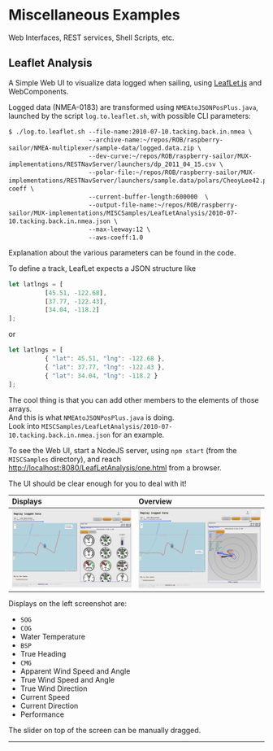 # Miscellaneous Examples
Web Interfaces, REST services, Shell Scripts, etc.

## Leaflet Analysis
A Simple Web UI to visualize data logged when sailing, using [LeafLet.js](http://leafletjs.com/) and WebComponents.

Logged data (NMEA-0183) are transformed using `NMEAtoJSONPosPlus.java`, launched by the script 
`log.to.leaflet.sh`, with possible CLI parameters:
```
$ ./log.to.leaflet.sh --file-name:2010-07-10.tacking.back.in.nmea \
                      --archive-name:~/repos/ROB/raspberry-sailor/NMEA-multiplexer/sample-data/logged.data.zip \
                      --dev-curve:~/repos/ROB/raspberry-sailor/MUX-implementations/RESTNavServer/launchers/dp_2011_04_15.csv \
                      --polar-file:~/repos/ROB/raspberry-sailor/MUX-implementations/RESTNavServer/launchers/sample.data/polars/CheoyLee42.polar-coeff \
                      --current-buffer-length:600000  \
                      --output-file-name:~/repos/ROB/raspberry-sailor/MUX-implementations/MISCSamples/LeafLetAnalysis/2010-07-10.tacking.back.in.nmea.json \ 
                      --max-leeway:12 \
                      --aws-coeff:1.0
```
Explanation about the various parameters can be found in the code.

To define a track, LeafLet expects a JSON structure like
```javascript
let latlngs = [
          [45.51, -122.68],
          [37.77, -122.43],
          [34.04, -118.2]
];
```
or
```javascript
let latlngs = [
          { "lat": 45.51, "lng": -122.68 },
          { "lat": 37.77, "lng": -122.43 },
          { "lat": 34.04, "lng": -118.2 }
];
```

The cool thing is that you can add other members to the elements of those arrays.  
And this is what `NMEAtoJSONPosPlus.java` is doing.  
Look into `MISCSamples/LeafLetAnalysis/2010-07-10.tacking.back.in.nmea.json` for an example.

To see the Web UI, start a NodeJS server, using `npm start` (from the `MISCSamples` directory),
and reach <http://localhost:8080/LeafLetAnalysis/one.html> from a browser.

The UI should be clear enough for you to deal with it!

| Displays                           | Overview                           |
|:-----------------------------------|:-----------------------------------|
| ![One](./docimages/leafLet.01.png) | ![Two](./docimages/leafLet.02.png) |

Displays on the left screenshot are:
- `SOG`
- `COG`
- Water Temperature
- `BSP`
- True Heading
- `CMG`
- Apparent Wind Speed and Angle
- True Wind Speed and Angle
- True Wind Direction
- Current Speed
- Current Direction
- Performance

The slider on top of the screen can be manually dragged.

---
